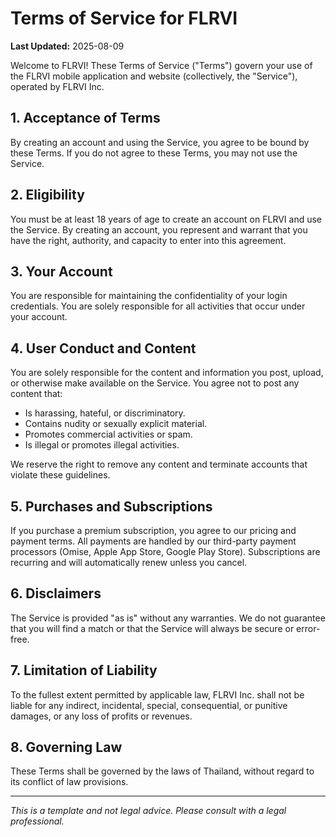 # Terms of Service for FLRVI

**Last Updated:** 2025-08-09

Welcome to FLRVI! These Terms of Service ("Terms") govern your use of the FLRVI mobile application and website (collectively, the "Service"), operated by FLRVI Inc.

## 1. Acceptance of Terms

By creating an account and using the Service, you agree to be bound by these Terms. If you do not agree to these Terms, you may not use the Service.

## 2. Eligibility

You must be at least 18 years of age to create an account on FLRVI and use the Service. By creating an account, you represent and warrant that you have the right, authority, and capacity to enter into this agreement.

## 3. Your Account

You are responsible for maintaining the confidentiality of your login credentials. You are solely responsible for all activities that occur under your account.

## 4. User Conduct and Content

You are solely responsible for the content and information you post, upload, or otherwise make available on the Service. You agree not to post any content that:
- Is harassing, hateful, or discriminatory.
- Contains nudity or sexually explicit material.
- Promotes commercial activities or spam.
- Is illegal or promotes illegal activities.

We reserve the right to remove any content and terminate accounts that violate these guidelines.

## 5. Purchases and Subscriptions

If you purchase a premium subscription, you agree to our pricing and payment terms. All payments are handled by our third-party payment processors (Omise, Apple App Store, Google Play Store). Subscriptions are recurring and will automatically renew unless you cancel.

## 6. Disclaimers

The Service is provided "as is" without any warranties. We do not guarantee that you will find a match or that the Service will always be secure or error-free.

## 7. Limitation of Liability

To the fullest extent permitted by applicable law, FLRVI Inc. shall not be liable for any indirect, incidental, special, consequential, or punitive damages, or any loss of profits or revenues.

## 8. Governing Law

These Terms shall be governed by the laws of Thailand, without regard to its conflict of law provisions.

---
*This is a template and not legal advice. Please consult with a legal professional.*
